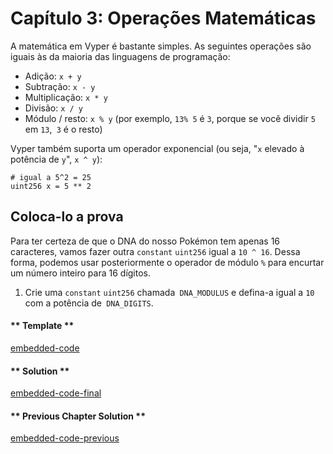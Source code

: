 <!-- Add translation for the following page: https://vyper.fun/#/1/math_operations
Do NOT change the code below. The below code runs the code editor -->

# Capítulo 3: Operações Matemáticas

A matemática em Vyper é bastante simples. As seguintes operações são iguais às da maioria das linguagens de programação:

- Adição: `x + y`
- Subtração: `x - y`
- Multiplicação: `x * y`
- Divisão: `x / y`
- Módulo / resto: `x % y` (por exemplo, `13% 5` é `3`, porque se você dividir `5` em `13`,` 3` é o resto)

Vyper também suporta um operador exponencial (ou seja, "`x` elevado à potência de `y`", `x ^ y`):

```vyper
# igual a 5^2 = 25
uint256 x = 5 ** 2
```

## Coloca-lo a prova

Para ter certeza de que o DNA do nosso Pokémon tem apenas 16 caracteres, vamos fazer outra `constant` `uint256` igual a `10 ^ 16`. Dessa forma, podemos usar posteriormente o operador de módulo `%` para encurtar um número inteiro para 16 dígitos.

1. Crie uma `constant` `uint256` chamada` DNA_MODULUS` e defina-a igual a `10` com a potência de` DNA_DIGITS`.

<!-- tabs:start -->

#### ** Template **

[embedded-code](../../assets/1/1.3-template-code.vy ':include :type=code embed-template')

#### ** Solution **

[embedded-code-final](../../assets/1/1.3-finished-code.vy ':include :type=code embed-final')

#### ** Previous Chapter Solution **

[embedded-code-previous](../../assets/1/1.2-finished-code.vy ':include :type=code embed-previous')

<!-- tabs:end -->
